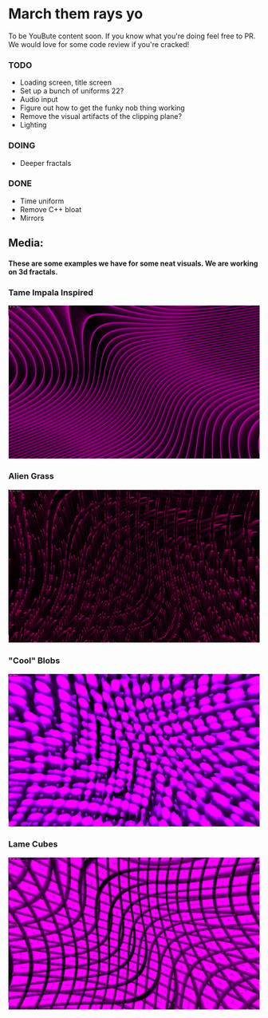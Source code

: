 # March them rays yo

To be YouBute content soon. If you know what you're doing feel free to PR. We would love for some code review if you're cracked!


### TODO
- Loading screen, title screen
- Set up a bunch of uniforms 22?
- Audio input
- Figure out how to get the funky nob thing working
- Remove the visual artifacts of the clipping plane?
- Lighting

### DOING
- Deeper fractals

### DONE
- Time uniform
- Remove C++ bloat
- Mirrors

## Media:
#### These are some examples we have for some neat visuals. We are working on 3d fractals.
### Tame Impala Inspired
![image](Media/tame_impala_inspired.png)
### Alien Grass
![image](Media/alien_grass.png)
### "Cool" Blobs
![image](Media/cool_blobs.png)
### Lame Cubes
![image](Media/lame_cubes.png)
